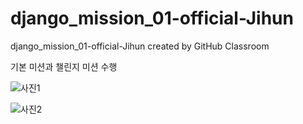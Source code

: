 # django_mission_01-official-Jihun
django_mission_01-official-Jihun created by GitHub Classroom

기본 미션과 챌린지 미션 수행

![사진1](https://user-images.githubusercontent.com/79683614/161724758-af81f91a-8272-4705-97fa-94ffcc69ffc8.jpg)

![사진2](https://user-images.githubusercontent.com/79683614/161724763-0dfa7ee4-1991-4294-adfa-9d5a2da1ddfd.jpg)
